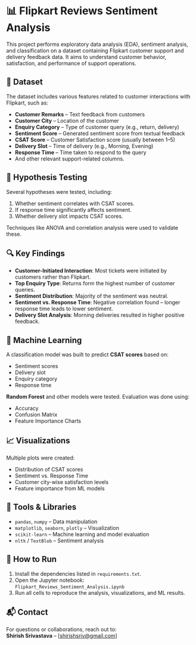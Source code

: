
# 📊 Flipkart Reviews Sentiment Analysis

This project performs exploratory data analysis (EDA), sentiment analysis, and classification on a dataset containing Flipkart customer support and delivery feedback data. It aims to understand customer behavior, satisfaction, and performance of support operations.

## 📁 Dataset

The dataset includes various features related to customer interactions with Flipkart, such as:

- **Customer Remarks** – Text feedback from customers
- **Customer City** – Location of the customer
- **Enquiry Category** – Type of customer query (e.g., return, delivery)
- **Sentiment Score** – Generated sentiment score from textual feedback
- **CSAT Score** – Customer Satisfaction score (usually between 1–5)
- **Delivery Slot** – Time of delivery (e.g., Morning, Evening)
- **Response Time** – Time taken to respond to the query
- And other relevant support-related columns.

## 🧪 Hypothesis Testing

Several hypotheses were tested, including:

1. Whether sentiment correlates with CSAT scores.
2. If response time significantly affects sentiment.
3. Whether delivery slot impacts CSAT scores.

Techniques like ANOVA and correlation analysis were used to validate these.

## 🔍 Key Findings

- **Customer-Initiated Interaction**: Most tickets were initiated by customers rather than Flipkart.
- **Top Enquiry Type**: Returns form the highest number of customer queries.
- **Sentiment Distribution**: Majority of the sentiment was neutral.
- **Sentiment vs. Response Time**: Negative correlation found – longer response time leads to lower sentiment.
- **Delivery Slot Analysis**: Morning deliveries resulted in higher positive feedback.

## 🤖 Machine Learning

A classification model was built to predict **CSAT scores** based on:

- Sentiment scores  
- Delivery slot  
- Enquiry category  
- Response time  

**Random Forest** and other models were tested. Evaluation was done using:
- Accuracy
- Confusion Matrix
- Feature Importance Charts

## 📈 Visualizations

Multiple plots were created:
- Distribution of CSAT scores
- Sentiment vs. Response Time
- Customer city-wise satisfaction levels
- Feature importance from ML models

## 🧰 Tools & Libraries

- `pandas`, `numpy` – Data manipulation
- `matplotlib`, `seaborn`, `plotly` – Visualization
- `scikit-learn` – Machine learning and model evaluation
- `nltk` / `TextBlob` – Sentiment analysis

## 📝 How to Run

1. Install the dependencies listed in `requirements.txt`.
2. Open the Jupyter notebook:  
   `Flipkart_Reviews_Sentiment_Analysis.ipynb`
3. Run all cells to reproduce the analysis, visualizations, and ML results.

## 📬 Contact

For questions or collaborations, reach out to:  
**Shirish Srivastava** – [shirishsriv@gmail.com]

